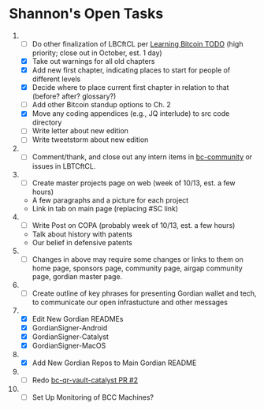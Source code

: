 # Shannon's Open Tasks

1. * [ ] Do other finalization of LBCftCL per [Learning Bitcoin TODO](https://github.com/BlockchainCommons/Learning-Bitcoin-from-the-Command-Line/blob/master/TODO.md) (high priority; close out in October, est. 1 day)
   * [X] Take out warnings for all old chapters
   * [X] Add new first chapter, indicating places to start for people of different levels
   * [X] Decide where to place current first chapter in relation to that (before? after? glossary?)
   * [ ] Add other Bitcoin standup options to Ch. 2
   * [X] Move any coding appendices (e.g., JQ interlude) to src code directory
   * [ ] Write letter about new edition
   * [ ] Write tweetstorm about new edition
1. * [ ] Comment/thank, and close out any intern items in [bc-community](https://github.com/BlockchainCommons/Community/issues) or issues in LBTCftCL.
1. * [ ] Create master projects page on web (week of 10/13, est. a few hours)
   * A few paragraphs and a picture for each project
   * Link in tab on main page (replacing #SC link)
1. * [ ] Write Post on COPA (probably week of 10/13, est. a few hours)
   * Talk about history with patents
   * Our belief in defensive patents
1. * [ ] Changes in above may require some changes or links to them on home page, sponsors page, community page, airgap community page, gordian master page.
1. * [ ] Create outline of key phrases for presenting Gordian wallet and tech, to communicate our open infrastucture and other messages
1. * [X] Edit New Gordian READMEs
   * [X] GordianSigner-Android
   * [X] GordianSigner-Catalyst
   * [X] GordianSigner-MacOS
1. * [X] Add New Gordian Repos to Main Gordian README
1. * [ ] Redo [bc-qr-vault-catalyst PR #2](https://github.com/BlockchainCommons/bc-qr-vault-catalyst/pull/2#pullrequestreview-513101585)
1. * [ ] Set Up Monitoring of BCC Machines?
